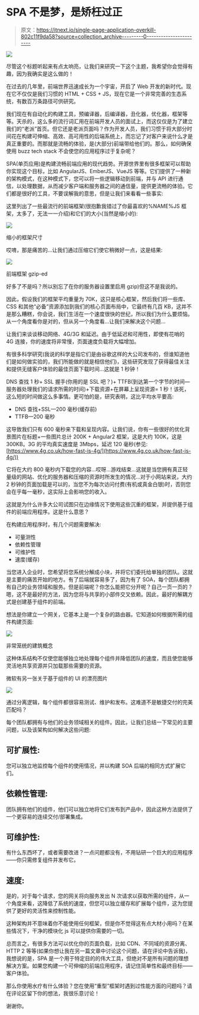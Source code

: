 # SPA 不是梦，是矫枉过正

> 原文：<https://itnext.io/single-page-application-overkill-802c11f9da58?source=collection_archive---------0----------------------->

![](img/383d5a79ce3895d7eb7831de574a78de.png)

尽管这个标题听起来有点太响亮，让我们来研究一下这个主题，我希望你会觉得有趣，因为我确实是这么做的！

在过去的几年里，前端世界迅速成长为一个宇宙，开启了 Web 开发的新时代。现在它不仅仅是我们习惯的 HTML + CSS + JS，现在它是一个非常完善的生态系统，有数百万条路径可供研究。

我们现在有自动化的构建工具，预编译器，后编译器，丑化器，优化器，框架等等。天杀的，这么多的流行词汇用在前端开发人员的面试上，而这仅仅是为了建立我们的“老派”首页。但它还是老派页面吗？作为开发人员，我们习惯于将大部分时间花在构建可伸缩、高效、高可用性的后端系统上，而忘记了对客户来说什么才是真正重要的。而那就是流畅的体验，是(大部分)前端带给他们的。那么，如何确保使用 buzz tech stack 不会使您的应用程序过于复杂呢？

SPA(单页应用)是构建流畅前端应用的现代趋势。开源世界里有很多框架可以帮助你实现这个目标，比如 AngularJS、EmberJS、VueJS 等等。它们提供了一种新的架构模式，在这种模式下，您可以将一些逻辑移动到前端，并与 API 进行通信，以处理数据，从而减少客户端和服务器之间的通信量，提供更流畅的体验。它们都是很好的工具，不要误解我的意思，但是让我们来看看一些事实:

这里列出了一些最流行的前端框架(很抱歉我错过了你最喜欢的%NAME%JS 框架，太多了，无法一一介绍)和它们的大小(当然是缩小的):

![](img/0db4ed5e17adcbfdb3d7deca8227c638.png)

缩小的框架尺寸

哎唷，那是痛苦的…让我们通过压缩它们使它稍微好一点，这是结果:

![](img/4f55417be06fe50dd68644724b05d103.png)

前端框架 gzip-ed

好多了不是吗？所以别忘了在你的服务器设置里启用 gzip)但这不是我说的。

因此，假设我们的框架平均重量为 70K，这只是核心框架，然后我们将一些库、CSS 和其他“必备”资源添加到我们的核心页面布局中，它最终有几百 KB，这并不是那么糟糕，你会说，我们生活在一个速度很快的世纪，所以我们为什么要烦恼。从一个角度看你是对的，但从另一个角度看...让我们来解决这个问题…

让我们来谈谈移动网络、4G/3G 和延迟。由于低延迟和可用性，即使有花哨的 4G 连接，你的速度将非常慢，页面速度负载将大幅增加。

有很多科学研究(我说的科学是指它们是由谷歌这样的大公司发布的，但谁知道他们是如何做实验的，我们所能做的就是相信他们)，这些研究发现了获得最佳关注和提供无缝客户体验的最佳页面下载时间…这就是 1 秒钟！

DNS 查找 1 秒+ SSL 握手(你用的是 SSL 吧？)+ TTFB(到达第一个字节的时间—服务器处理我们的请求所需的时间)+下载资源+在屏幕上呈现资源= 1 秒！该死，这么短的时间做这么多事情。更可怕的是，研究表明，这比平均水平要高:

*   DNS 查找+SSL—200 毫秒(缓存前)
*   TTFB—200 毫秒

这导致我们只有 600 毫秒来下载和呈现内容。让我们说，你有一些很好的优化背景图片在标题+一些图片总计 200K + Angular2 框架，这是大约 100K，这是 300KB。3G 的平均真实速度是 3Mbps，延迟 120 毫秒(参见:[https://www.4g.co.uk/how-fast-is-4g/](https://www.4g.co.uk/how-fast-is-4g/))

它将在大约 800 毫秒内下载您的内容…哎呀…游戏结束…这就是当您拥有真正轻量级的网站、优化的服务器和压缩的资源时所发生的情况…对于小网站来说，大约 2 秒钟的页面加载是可以的，当您不为每次访问付费(有机或真金白银)时，否则您会在乎每一毫秒，这实际上会影响您的收入。

这就是为什么许多大公司试图只在边缘情况下使用这些沉重的框架，并提供基于组件的前端应用程序。这是什么意思？

在构建应用程序时，有几个问题需要解决:

*   可量测性
*   依赖性管理
*   可维护性
*   速度(缓存)

当您进入企业时，您希望将您系统分解成小块，并将它们委托给单独的团队。这就是主要的痛苦开始的地方。有了后端就容易多了，因为有了 SOA，每个团队都拥有自己的业务领域和服务。但是前端呢？你怎么能把它分开呢？自己一页一页的？嗯，这不是最好的方法，因为您将与共享的小部件交叉依赖。因此，最好的解耦方式是创建基于组件的前端。

想法是你建立一个网关，它基本上是一个复杂的路由器。它知道如何根据所需的组件构建页面:

![](img/2fb58ea527cfe8e72c8e66d078180157.png)

非常笼统的建筑概念

这种体系结构不仅使您能够独立地处理每个组件并降低团队的速度，而且使您能够灵活地共享资源并只加载那些需要的资源。

微软有另一张关于基于组件的 UI 的漂亮图片

![](img/ff2047e82dc372771d67bf18e9f6d986.png)

通过分离逻辑，每个组件都很容易测试、维护和发布。这难道不是敏捷交付的完美匹配吗？

每个团队都拥有与他们的业务领域相关的组件。因此，让我们总结一下常见的主要问题，以及该架构如何解决这些问题:

## 可扩展性:

您可以独立地监控每个组件的使用情况，并以构建 SOA 后端的相同方式扩展它们。

## 依赖性管理:

团队拥有他们的组件，他们可以独立地将它们发布到产品中，因此这种方法提供了一个更容易的连续交付/部署集成。

## 可维护性:

有什么东西坏了，或者需要改进？一点问题都没有，不用钻研一个巨大的应用程序——你只需修复组件并发布它。

## 速度:

是的，对于每个请求，您的网关将向服务发出 N 次请求以获取所需的组件，从一个角度来看，这降低了系统的速度，但您可以独立缓存和扩展每个组件，这为您提供了更好的灵活性来控制性能。

这种架构并不意味着你不能使用任何框架，但是你不觉得这有点大材小用吗？在某些情况下，干净的模块化 js 可以提供你需要的一切。

总而言之，有很多方法可以优化你的页面负载，比如 CDN、不同域的资源分离、HTTP 2 等等(如果你想让我在另一篇文章中讨论这个问题，请在评论中告诉我)，我想说的是，SPA 是一个用于特定目的的伟大工具，但绝对不是所有问题的理想解决方案。如果您构建一个可伸缩的前端应用程序，请记住简单性和最终目标——客户体验。

那么你使用水疗有什么体验？您在使用“重型”框架时遇到过性能方面的问题吗？请在评论区留下你的想法，我很乐意讨论！

谢谢你。